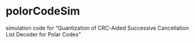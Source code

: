 # polorCodeSim
simulation code for “Quantization of CRC-Aided Successive Cancellation List Decoder for Polar Codes”
